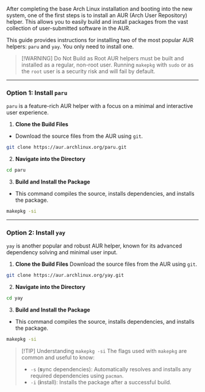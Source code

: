 
After completing the base Arch Linux installation and booting into the new system, one of the first steps is to install an AUR (Arch User Repository) helper. This allows you to easily build and install packages from the vast collection of user-submitted software in the AUR.

This guide provides instructions for installing two of the most popular AUR helpers: `paru` and `yay`. You only need to install one.

> [!WARNING] Do Not Build as Root
> AUR helpers must be built and installed as a regular, non-root user. Running `makepkg` with `sudo` or as the `root` user is a security risk and will fail by default.

---

### Option 1: Install `paru`

`paru` is a feature-rich AUR helper with a focus on a minimal and interactive user experience.

1.  **Clone the Build Files**
- Download the source files from the AUR using `git`.

```bash
git clone https://aur.archlinux.org/paru.git
```

2.  **Navigate into the Directory**

```bash
cd paru
```

3.  **Build and Install the Package**
- This command compiles the source, installs dependencies, and installs the package.

```bash
makepkg -si
```

---

### Option 2: Install `yay`

`yay` is another popular and robust AUR helper, known for its advanced dependency solving and minimal user input.

1.  **Clone the Build Files**
Download the source files from the AUR using `git`.

```bash
git clone https://aur.archlinux.org/yay.git
```

2.  **Navigate into the Directory**

```bash
cd yay
```

3.  **Build and Install the Package**
- This command compiles the source, installs dependencies, and installs the package.

```bash
makepkg -si
```

> [!TIP] Understanding `makepkg -si`
> The flags used with `makepkg` are common and useful to know:
> - `-s` (**s**ync dependencies): Automatically resolves and installs any required dependencies using `pacman`.
> - `-i` (**i**nstall): Installs the package after a successful build.


